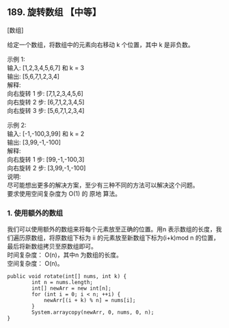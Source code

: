 ## 189. 旋转数组 【中等】       
[数组]     

给定一个数组，将数组中的元素向右移动 k 个位置，其中 k 是非负数。       

示例 1:    
输入: [1,2,3,4,5,6,7] 和 k = 3     
输出: [5,6,7,1,2,3,4]     
解释:     
向右旋转 1 步: [7,1,2,3,4,5,6]     
向右旋转 2 步: [6,7,1,2,3,4,5]    
向右旋转 3 步: [5,6,7,1,2,3,4]     

示例 2:    
输入: [-1,-100,3,99] 和 k = 2    
输出: [3,99,-1,-100]    
解释:     
向右旋转 1 步: [99,-1,-100,3]    
向右旋转 2 步: [3,99,-1,-100]     
说明:     
尽可能想出更多的解决方案，至少有三种不同的方法可以解决这个问题。    
要求使用空间复杂度为 O(1) 的 原地 算法。    

### 1. 使用额外的数组     
我们可以使用额外的数组来将每个元素放至正确的位置。用n 表示数组的长度，我们遍历原数组，将原数组下标为 ii 的元素放至新数组下标为(i+k)mod n 的位置，最后将新数组拷贝至原数组即可。         
时间复杂度： O(n)，其中n 为数组的长度。      
空间复杂度： O(n)。     
```
public void rotate(int[] nums, int k) {
        int n = nums.length;
        int[] newArr = new int[n];
        for (int i = 0; i < n; ++i) {
            newArr[(i + k) % n] = nums[i];
        }
        System.arraycopy(newArr, 0, nums, 0, n);
}
```































